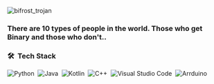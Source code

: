 ![bifrost_trojan](https://github.com/bifrost-trojan/bifrost-trojan/blob/main/images/bifrost_trojan.png)

<!--## I'm a tech enthusiast who loves to learn about new things.-->
### There are 10 types of people in the world. Those who get Binary and those who don't..
### 🛠 &nbsp;Tech Stack
![Python](https://img.shields.io/badge/-Python-05122A?style=flat&logo=python)&nbsp;
![Java](https://img.shields.io/badge/-Java-05122A?style=flat&logo=java)&nbsp;
![Kotlin](https://img.shields.io/badge/-Kotlin-05122A?style=flat&logo=kotlin)&nbsp;
![C++](https://img.shields.io/badge/-C++-05122A?style=flat&logo=C%2B%2B&logoColor=00599C)&nbsp;
![Visual Studio Code](https://img.shields.io/badge/-Visual%20Studio%20Code-05122A?style=flat&logo=visual-studio-code&logoColor=007ACC)&nbsp;
![Arrduino](https://img.shields.io/badge/-Arduino-05122A?style=flat&logo=arduino&logoColor=007ACC)&nbsp;
